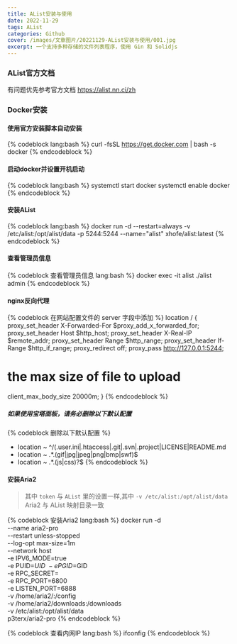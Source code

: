 ```yaml
---
title: AList安装与使用
date: 2022-11-29
tags: AList
categories: Github
cover: /images/文章图片/20221129-AList安装与使用/001.jpg
excerpt: 一个支持多种存储的文件列表程序，使用 Gin 和 Solidjs
---
```


### AList官方文档

有问题优先参考官方文档
https://alist.nn.ci/zh


### Docker安装

#### 使用官方安装脚本自动安装

{% codeblock  lang:bash %}
curl -fsSL https://get.docker.com | bash -s docker
{% endcodeblock %}

#### 启动docker并设置开机启动

{% codeblock  lang:bash %}
systemctl start docker
systemctl enable docker
{% endcodeblock %}


#### 安装AList

{% codeblock  lang:bash %}
docker run -d --restart=always -v /etc/alist:/opt/alist/data -p 5244:5244 --name="alist" xhofe/alist:latest
{% endcodeblock %}

#### 查看管理员信息

{% codeblock 查看管理员信息 lang:bash %}
docker exec -it alist ./alist admin
{% endcodeblock %}


#### nginx反向代理

{% codeblock   在网站配置文件的 server 字段中添加 %}
location / {
  proxy_set_header X-Forwarded-For $proxy_add_x_forwarded_for;
  proxy_set_header Host $http_host;
  proxy_set_header X-Real-IP $remote_addr;
  proxy_set_header Range $http_range;
	proxy_set_header If-Range $http_if_range;
  proxy_redirect off;
  proxy_pass http://127.0.0.1:5244;
  # the max size of file to upload
  client_max_body_size 20000m;
}
{% endcodeblock %}



##### 如果使用宝塔面板，请务必删除以下默认配置

{% codeblock   删除以下默认配置  %}
- location ~ ^/(\.user.ini|\.htaccess|\.git|\.svn|\.project|LICENSE|README.md
- location ~ .\*\.(gif|jpg|jpeg|png|bmp|swf)$
- location ~ .\*\.(js|css)?$
{% endcodeblock %}


#### 安装Aria2 

> 其中 `token` 与 `AList` 里的设置一样,其中 `-v /etc/alist:/opt/alist/data`  Aria2 与 AList 映射目录一致

{% codeblock   安装Aria2  lang:bash %}
docker run -d \
--name aria2-pro \
--restart unless-stopped \
 --log-opt max-size=1m \
--network host \
-e IPV6_MODE=true \
-e PUID=$UID \
-e PGID=$GID \
-e RPC_SECRET=<token> \
-e RPC_PORT=6800 \
-e LISTEN_PORT=6888 \
-v /home/aria2/:/config \
-v  /home/aria2/downloads:/downloads \
-v /etc/alist:/opt/alist/data \
p3terx/aria2-pro
{% endcodeblock %}

{% codeblock   查看内网IP  lang:bash %}
ifconfig
{% endcodeblock %}

